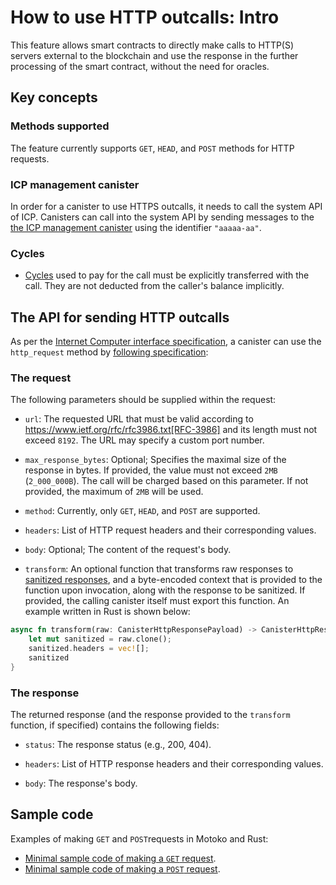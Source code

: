 # How to use HTTP outcalls: Intro

This feature allows smart contracts to directly make calls to HTTP(S) servers external to the blockchain and use the response in the further processing of the smart contract, without the need for oracles.

## Key concepts

### Methods supported

The feature currently supports `GET`, `HEAD`, and `POST` methods for HTTP requests.

### ICP management canister

In order for a canister to use HTTPS outcalls, it needs to call the system API of ICP. Canisters can call into the system API by sending messages to the [the ICP management canister](https://internetcomputer.org/docs/current/references/ic-interface-spec#ic-management-canister) using the identifier `"aaaaa-aa"`.

### Cycles

* [Cycles](../../gas-cost.md) used to pay for the call must be explicitly transferred with the call. They are not deducted from the caller's balance implicitly.

## The API for sending HTTP outcalls

As per the [Internet Computer interface specification](https://internetcomputer.org/docs/current/references/ic-interface-spec), a canister can use the `http_request` method by [following specification](https://internetcomputer.org/docs/current/references/ic-interface-spec#ic-http_request):

### The request
The following parameters should be supplied within the request:

-   `url`: The requested URL that must be valid according to https://www.ietf.org/rfc/rfc3986.txt[RFC-3986] and its length must not exceed `8192`. The URL may specify a custom port number.

-   `max_response_bytes`: Optional; Specifies the maximal size of the response in bytes. If provided, the value must not exceed `2MB` (`2_000_000B`). The call will be charged based on this parameter. If not provided, the maximum of `2MB` will be used.

-   `method`: Currently, only `GET`, `HEAD`, and `POST` are supported.

-   `headers`: List of HTTP request headers and their corresponding values.

-   `body`: Optional; The content of the request's body.

-   `transform`: An optional function that transforms raw responses to [sanitized responses](https://en.wikipedia.org/wiki/HTML_sanitization), and a byte-encoded context that is provided to the function upon invocation, along with the response to be sanitized. If provided, the calling canister itself must export this function. An example written in Rust is shown below:

```rust
async fn transform(raw: CanisterHttpResponsePayload) -> CanisterHttpResponsePayload {
    let mut sanitized = raw.clone();
    sanitized.headers = vec![];
    sanitized
}
```

### The response

The returned response (and the response provided to the `transform` function, if specified) contains the following fields:

-   `status`: The response status (e.g., 200, 404).

-   `headers`: List of HTTP response headers and their corresponding values.

-   `body`: The response's body.

## Sample code

Examples of making `GET` and `POST`requests in Motoko and Rust:

* [Minimal sample code of making a `GET` request](./https-outcalls-get.mdx).
* [Minimal sample code of making a `POST` request](./https-outcalls-post.mdx).
